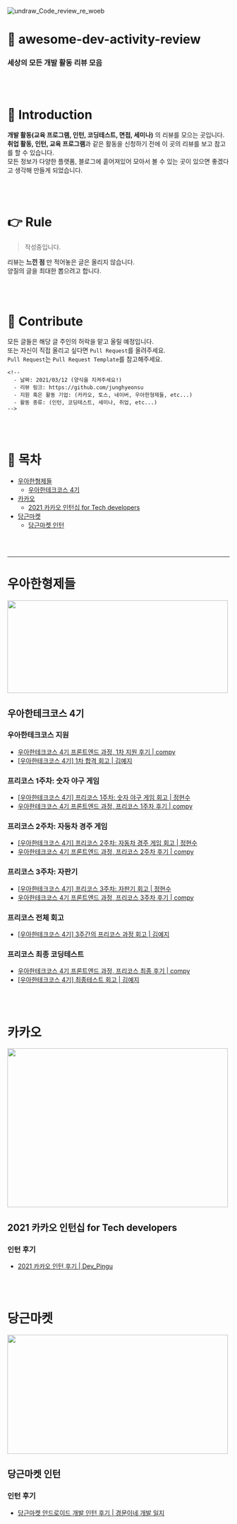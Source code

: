 ![undraw_Code_review_re_woeb](https://user-images.githubusercontent.com/54893898/148061590-b620eafe-15e3-405b-9a37-8c8744f4e856.png)

# 📃 awesome-dev-activity-review

### 세상의 모든 개발 활동 리뷰 모음

<br>
<br>

# 👋 Introduction

**개발 활동(교육 프로그램, 인턴, 코딩테스트, 면접, 세미나)** 의 리뷰를 모으는 곳입니다.<br>
**취업 활동, 인턴, 교육 프로그램**과 같은 활동을 신청하기 전에 이 곳의 리뷰를 보고 참고를 할 수 있습니다.<br>
모든 정보가 다양한 플랫폼, 블로그에 흩어져있어 모아서 볼 수 있는 곳이 있으면 좋겠다고 생각해 만들게 되었습니다.<br>

<br>
<br>

# 👉 Rule

> 작성중입니다.

리뷰는 **느낀 점** 만 적어놓은 글은 올리지 않습니다.<br>
양질의 글을 최대한 뽑으려고 합니다.

<br>
<br>

# 🙏 Contribute

모든 글들은 해당 글 주인의 허락을 맡고 올릴 예정입니다.<br>
또는 자신이 직접 올리고 싶다면 `Pull Request`를 올려주세요.<br>
`Pull Request`는 `Pull Request Template`를 참고해주세요.<br>

```
<!-- 
  - 날짜: 2021/03/12 (양식을 지켜주세요!)
  - 리뷰 링크: https://github.com/junghyeonsu
  - 지원 혹은 활동 기업: (카카오, 토스, 네이버, 우아한형제들, etc...)
  - 활동 종류: (인턴, 코딩테스트, 세미나, 취업, etc...)
-->
```

<br>
<br>

# 📎 목차

- [우아한형제들](#우아한형제들)
  - [우아한테크코스 4기](#우아한테크코스-4기)
- [카카오](#카카오)
  - [2021 카카오 인턴십 for Tech developers](2021-카카오-인턴십-for-Tech-developers)
- [당근마켓](#당근마켓)
  - [당근마켓 인턴](#당근마켓-인턴)

<br>
<br>

---
# 우아한형제들

<img width="500px" height="210px" src="https://user-images.githubusercontent.com/54893898/148374846-61547776-eacb-4e61-9a30-06945d0d2d76.png" />


## 우아한테크코스 4기

### 우아한테크코스 지원

- [우아한테크코스 4기 프론트엔드 과정, 1차 지원 후기 | compy](https://velog.io/@compy/%EC%9A%B0%EC%95%84%ED%95%9C%ED%85%8C%ED%81%AC%EC%BD%94%EC%8A%A4-4%EA%B8%B0-%ED%94%84%EB%A1%A0%ED%8A%B8%EC%97%94%EB%93%9C-%EA%B3%BC%EC%A0%95-1%EC%B0%A8-%EC%A7%80%EC%9B%90-%ED%9B%84%EA%B8%B0)
- [[우아한테크코스 4기] 1차 합격 회고 | 김예지](https://velog.io/@rladpwl0512/%EC%9A%B0%EC%95%84%ED%95%9C%ED%85%8C%ED%81%AC%EC%BD%94%EC%8A%A4-4%EA%B8%B0-1%EC%B0%A8-%ED%95%A9%EA%B2%A9-%ED%9A%8C%EA%B3%A0)

### 프리코스 1주차: 숫자 야구 게임

- [[우아한테크코스 4기] 프리코스 1주차: 숫자 야구 게임 회고 | 정현수](https://junghyeonsu.tistory.com/225?category=903390)
- [우아한테크코스 4기 프론트엔드 과정, 프리코스 1주차 후기 | compy](https://velog.io/@compy/%EC%9A%B0%EC%95%84%ED%95%9C%ED%85%8C%ED%81%AC%EC%BD%94%EC%8A%A4-4%EA%B8%B0-%ED%94%84%EB%A1%A0%ED%8A%B8%EC%97%94%EB%93%9C-%EA%B3%BC%EC%A0%95-%ED%94%84%EB%A6%AC%EC%BD%94%EC%8A%A4-1%EC%A3%BC%EC%B0%A8-%ED%9B%84%EA%B8%B0)

### 프리코스 2주차: 자둥차 경주 게임

- [[우아한테크코스 4기] 프리코스 2주차: 자동차 경주 게임 회고 | 정현수](https://junghyeonsu.tistory.com/229?category=903390)
- [우아한테크코스 4기 프론트엔드 과정, 프리코스 2주차 후기 | compy](https://velog.io/@compy/%EC%9A%B0%EC%95%84%ED%95%9C%ED%85%8C%ED%81%AC%EC%BD%94%EC%8A%A4-4%EA%B8%B0-%ED%94%84%EB%A1%A0%ED%8A%B8%EC%97%94%EB%93%9C-%EA%B3%BC%EC%A0%95-%ED%94%84%EB%A6%AC%EC%BD%94%EC%8A%A4-2%EC%A3%BC%EC%B0%A8-%ED%9B%84%EA%B8%B0)

### 프리코스 3주차: 자판기

- [[우아한테크코스 4기] 프리코스 3주차: 자판기 회고 | 정현수](https://junghyeonsu.tistory.com/230?category=903390)
- [우아한테크코스 4기 프론트엔드 과정, 프리코스 3주차 후기 | compy](https://velog.io/@compy/%EC%9A%B0%EC%95%84%ED%95%9C%ED%85%8C%ED%81%AC%EC%BD%94%EC%8A%A4-4%EA%B8%B0-%ED%94%84%EB%A1%A0%ED%8A%B8%EC%97%94%EB%93%9C-%EA%B3%BC%EC%A0%95-%ED%94%84%EB%A6%AC%EC%BD%94%EC%8A%A4-3%EC%A3%BC%EC%B0%A8-%ED%9B%84%EA%B8%B0)

### 프리코스 전체 회고

- [[우아한테크코스 4기] 3주간의 프리코스 과정 회고 | 김예지](https://velog.io/@rladpwl0512/%EC%9A%B0%EC%95%84%ED%95%9C%ED%85%8C%ED%81%AC%EC%BD%94%EC%8A%A4-4%EA%B8%B0-3%EC%A3%BC%EA%B0%84%EC%9D%98-%ED%94%84%EB%A6%AC%EC%BD%94%EC%8A%A4-%EA%B3%BC%EC%A0%95-%ED%9A%8C%EA%B3%A0)

### 프리코스 최종 코딩테스트

- [우아한테크코스 4기 프론트엔드 과정, 프리코스 최종 후기 | compy](https://velog.io/@compy/%EC%9A%B0%EC%95%84%ED%95%9C%ED%85%8C%ED%81%AC%EC%BD%94%EC%8A%A4-4%EA%B8%B0-%ED%94%84%EB%A1%A0%ED%8A%B8%EC%97%94%EB%93%9C-%EA%B3%BC%EC%A0%95-%ED%94%84%EB%A6%AC%EC%BD%94%EC%8A%A4-%EC%B5%9C%EC%A2%85-%ED%9B%84%EA%B8%B0)
- [[우아한테크코스 4기] 최종테스트 회고 | 김예지](https://velog.io/@rladpwl0512/%EC%9A%B0%EC%95%84%ED%95%9C%ED%85%8C%ED%81%AC%EC%BD%94%EC%8A%A4-4%EA%B8%B0-%EC%B5%9C%EC%A2%85%ED%85%8C%EC%8A%A4%ED%8A%B8-%ED%9A%8C%EA%B3%A0)

<br>
<br>

# 카카오

<img width="500px" height="360px" src="https://user-images.githubusercontent.com/54893898/148375385-86bbc49f-4d3c-4fd7-bc16-bfbc861b2101.png" />

## 2021 카카오 인턴십 for Tech developers

### 인턴 후기

- [2021 카카오 인턴 후기 | Dev_Pingu](https://icksw.tistory.com/263)

<br>
<br>

# 당근마켓

<img width="500px" height="270px" src="https://user-images.githubusercontent.com/54893898/148375164-c77e6fba-defb-4ec0-bf5c-4734cbb9c511.png" />

## 당근마켓 인턴

### 인턴 후기

- [당근마켓 안드로이드 개발 인턴 후기 | 경문이네 개발 일지](https://developer-munny.tistory.com/4)
